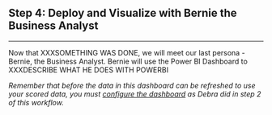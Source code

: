 
## Step 4: Deploy and Visualize with Bernie the Business Analyst 
----------------------------------------------------------------

Now that XXXSOMETHING WAS DONE, we will meet our last persona - Bernie, the Business Analyst. Bernie will use the Power BI Dashboard to XXXDESCRIBE WHAT HE DOES WITH POWERBI

*Remember that before the data in this dashboard can be refreshed to use your scored data, you must <a href="Visualize_Results.html">configure the dashboard</a> as Debra did in step 2 of this workflow.*